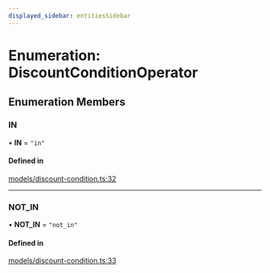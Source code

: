 ```yaml
---
displayed_sidebar: entitiesSidebar
---
```


# Enumeration: DiscountConditionOperator

## Enumeration Members

### IN

• **IN** = ``"in"``

#### Defined in

[models/discount-condition.ts:32](https://github.com/medusajs/medusa/blob/da7ea8c5d/packages/medusa/src/models/discount-condition.ts#L32)

___

### NOT\_IN

• **NOT\_IN** = ``"not_in"``

#### Defined in

[models/discount-condition.ts:33](https://github.com/medusajs/medusa/blob/da7ea8c5d/packages/medusa/src/models/discount-condition.ts#L33)
